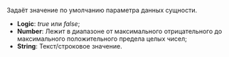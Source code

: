 Задаёт значение по умолчанию параметра данных сущности.

- **Logic**: _true_ или _false_;
- **Number**: Лежит в диапазоне от максимального отрицательного до максимального положительного предела целых чисел;
- **String**: Текст/строковое значение.